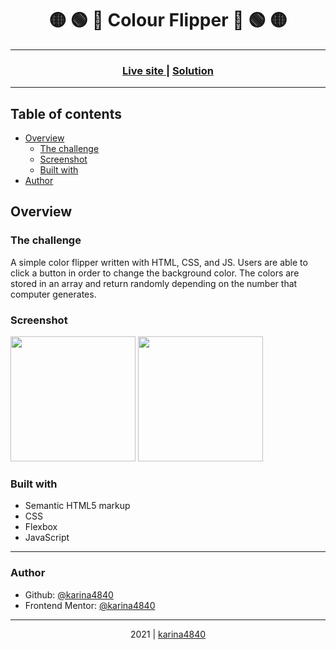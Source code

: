 # <div align="center">🟡 🟢 🔵 Colour Flipper 🔵 🟢 🟡</div>
    
***   

<div align="center">
  <h3>
    <a href="https://karina4840.github.io/colour-flipper/" target="_blank"> Live site </a>
    <span> | </span>
    <a href="https://github.com/karina4840/colour-flipper#the-challenge"> Solution </a>
    <br>
  </h3>                                                             
</div>

***

## Table of contents

- [Overview](#overview)
  - [The challenge](#the-challenge)
  - [Screenshot](#screenshot)
  - [Built with](#built-with)
- [Author](#author)

## Overview
### The challenge

A simple color flipper written with HTML, CSS, and JS. Users are able to click a button in order to change the background color. The colors are stored in an array and return randomly depending on the number that computer generates. 
                                                          
### Screenshot

<img src="https://github.com/karina4840/colour-flipper/blob/main/screen1.png?raw=true" height=200> <img src="https://github.com/karina4840/colour-flipper/blob/main/screen.png?raw=true" height=200>

### Built with
- Semantic HTML5 markup																																																			
- CSS
- Flexbox
- JavaScript

***

###  Author
- Github: [@karina4840](https://github.com/karina4840)
- Frontend Mentor: [@karina4840](https://www.frontendmentor.io/profile/karina4840)

---

<div align="center">
    2021 | <a href="https://github.com/karina4840"> karina4840 </a>
</div>
